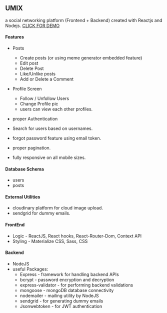 ## UMIX

a social networking platform (Frontend + Backend) created with Reactjs and Nodejs.
[CLICK FOR DEMO](https://drive.google.com/file/d/18geStmAhn9E7fB9Dm2fSFbr31kVXrxBg/view?usp=sharing)

#### Features

- Posts
  - Create posts (or using meme generator embedded feature)
  - Edit post
  - Delete Post
  - Like/Unlike posts
  - Add or Delete a Comment

- Profile Screen
  - Follow / Unfollow Users
  - Change Profile pic
  - users can view each other profiles.

- proper Authentication
- Search for users based on usernames.
- forgot password feature using email token.
- proper pagination.
- fully responsive on all mobile sizes.

#### Database Schema 

- users
- posts

#### External Utilities

- cloudinary platform for cloud image upload.
- sendgrid for dummy emails.

#### FrontEnd

- Logic - ReactJS, React hooks, React-Router-Dom, Context API
- Styling - Materialize CSS, Sass, CSS

#### Backend

- NodeJS 
- useful Packages:
  - Express - framework for handling backend APIs
  - bcrypt - password encryption and decryption
  - express-validator - for performing backend validations
  - mongoose - mongoDB database connectivity
  - nodemailer - mailing utility by NodeJS
  - sendgrid - for generating dummy emails
  - Jsonwebtoken - for JWT authentication






